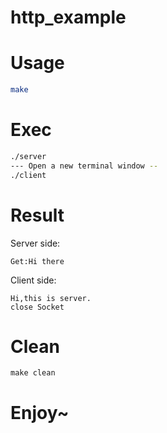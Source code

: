 # http_example

# Usage
```bash
make
```

# Exec
```bash
./server
--- Open a new terminal window -- 
./client
```

# Result
Server side:
```
Get:Hi there
```
Client side:
```
Hi,this is server.
close Socket
```
# Clean
```
make clean
```

# Enjoy~
